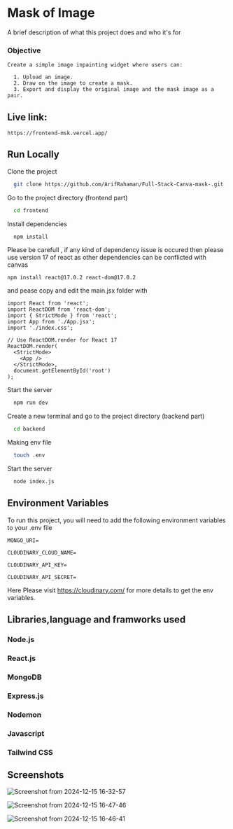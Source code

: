 
# Mask of Image

A brief description of what this project does and who it's for

### Objective

    Create a simple image inpainting widget where users can:

      1. Upload an image.
      2. Draw on the image to create a mask.
      3. Export and display the original image and the mask image as a pair.

## Live link:
```
https://frontend-msk.vercel.app/

```
## Run Locally

Clone the project

```bash
  git clone https://github.com/ArifRahaman/Full-Stack-Canva-mask-.git
```

Go to the project directory (frontend part)

```bash
  cd frontend
```

Install dependencies

```bash
  npm install
```
Please be carefull , if any kind of dependency issue is occured then please use version 17 of react as other dependencies can be conflicted with canvas
```
npm install react@17.0.2 react-dom@17.0.2
```
and 
pease copy and edit the main.jsx folder with
```
import React from 'react';
import ReactDOM from 'react-dom';
import { StrictMode } from 'react';
import App from './App.jsx';
import './index.css';

// Use ReactDOM.render for React 17
ReactDOM.render(
  <StrictMode>
    <App />
  </StrictMode>,
  document.getElementById('root')
);

```
Start the server

```bash
  npm run dev
```
Create a new terminal and go to the project directory (backend part)

```bash
  cd backend
```
Making env file
```bash
  touch .env
```

Start the server

```bash
  node index.js
```




## Environment Variables

To run this project, you will need to add the following environment variables to your .env file

`MONGO_URI=`

`CLOUDINARY_CLOUD_NAME=`

`CLOUDINARY_API_KEY=`

`CLOUDINARY_API_SECRET=`

Here  Please visit https://cloudinary.com/ for more details to get the env variables.

## Libraries,language and framworks used
### Node.js
### React.js
### MongoDB
### Express.js
### Nodemon
### Javascript
### Tailwind CSS

## Screenshots  
![Screenshot from 2024-12-15 16-32-57](https://github.com/user-attachments/assets/d175e01b-19c1-4c1d-abe8-c66f08ad83f8)

![Screenshot from 2024-12-15 16-47-46](https://github.com/user-attachments/assets/d2fc9825-78c9-4fc5-ab50-ebd5b900959b)

![Screenshot from 2024-12-15 16-46-41](https://github.com/user-attachments/assets/7b2903b6-00b5-4050-bc0f-3366940b43cc)
